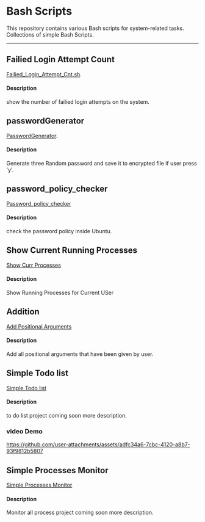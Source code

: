 # Bash Scripts

This repository contains various Bash scripts for system-related tasks.  
Collections of simple Bash Scripts.

---

## Failied Login Attempt Count
[Failied_Login_Attempt_Cnt.sh](Simple_Scripts/Failied_Login_Attempt_Cnt.sh).
#### Description
show the number of failied login attempts on the system.

## passwordGenerator
[PasswordGenerator](Simple_Scripts/passwordGenerator.sh).
#### Description
Generate three Random password and save it to encrypted file if user press 'y'.

## password_policy_checker
[Password_policy_checker](Simple_Scripts/password_policy_checker.sh)
#### Description
check the password policy inside Ubuntu.

## Show Current Running Processes
[Show Curr Processes](Simple_Scripts/ShowCurrentProcess.sh)
#### Description
Show Running Processes for Current USer

## Addition
[Add Positional Arguments](Simple_Scripts/addition.sh)
#### Description
Add all positional arguments that have been given by user.

## Simple Todo list
[Simple Todo list](Simple_todo_list/Simple_Todo_List.sh)
#### Description
to do list project coming soon more description.
### video Demo
https://github.com/user-attachments/assets/adfc34a6-7cbc-4120-a8b7-93f9812b5807

## Simple Processes Monitor
[Simple Processes Monitor](ProcessMonitor/)
#### Description
Monitor all process project coming soon more description.
